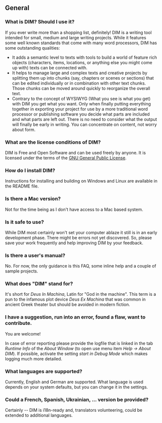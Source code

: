 ## General

### What is DIM? Should I use it?

If you ever write more than a shopping list, definitely! DIM is a writing tool intended for small, medium and large writing projects. While it features some well known standards that come with many word processors, DIM has some outstanding qualities:

- It adds a semantic level to texts with tools to build a world of feature rich objects (characters, items, locations, or anything else you might come up with) texts can be connected with.
- It helps to manage large and complex texts and creative projects by splitting them up into chunks (say, chapters or scenes or sections) that can be edited individually or in combination with other text chunks. Those chunks can be moved around quickly to reorganize the overall text.
- Contrary to the concept of WYSIWYG (What you see is what you get) with DIM you get what you want. Only when finally putting everything together in exporting your project for use by a more traditional word processor or publishing software you decide what parts are included and what parts are left out. There is no need to consider what the output will finally be early in writing. You can concentrate on content, not worry about form.

### What are the license conditions of DIM?

DIM is Free and Open Software and can be used freely by anyone. It is licensed under the terms of the [GNU General Public License](https://www.gnu.org/licenses/gpl-3.0.html#license-text).

### How do I install DIM?

Instructions for installing and building on Windows and Linux are available in the README file.

### Is there a Mac version?

Not for the time being as I don't have access to a Mac based system.

### Is it safe to use?

While DIM most certainly won't set your computer ablaze it still is in an early development phase. There might be errors not yet discovered. So, please save your work frequently and help improving DIM by your feedback.

### Is there a user's manual?

No. For now, the only guidance is this FAQ, some inline help and a couple of sample projects.

### What does "DIM" stand for?

It's short for _Deus In Machina_, Latin for "God in the machine". This term is a pun to the infamous plot device _Deus Ex Machina_ that was common in ancient Greek theater but should be avoided in modern fiction.

### I have a suggestion, run into an error, found a flaw, want to contribute.

You are welcome!

In case of error reporting please provide the logfile that is linked in the tab _Runtime Info_ of the _About Window_ (to open use menu item _Help &rarr; About DIM_). If possible, activate the setting _start in Debug Mode_ which makes logging much more detailed.

### What languages are supported?

Currently, English and German are supported. What language is used depends on your system defaults, but you can change it in the settings.

### Could a French, Spanish, Ukrainian, ... version be provided?

Certainly -- DIM is i18n-ready and, translators volunteering, could be extended to additional languages.
